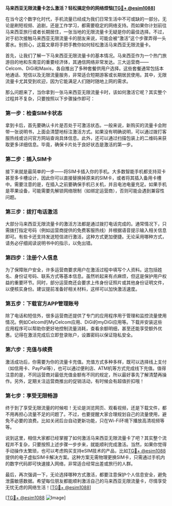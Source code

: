**马来西亚无限流量卡怎么激活？轻松搞定你的网络烦恼[[TG💪+ @esim1088](https://t.me/s/esim1088)]**

在当今这个数字化时代，手机流量已经成为我们日常生活中不可或缺的一部分。无论是刷短视频、追剧，还是工作学习，都需要稳定的网络支持。而如果你计划前往马来西亚旅行或者长期居住，一张当地的无限流量卡无疑是你的最佳选择。不过，对于初次接触马来西亚无限流量卡的朋友来说，可能会被“激活”这个步骤弄得一头雾水。别担心，这篇文章将手把手教你如何轻松激活马来西亚无限流量卡。

首先，让我们了解一下马来西亚无限流量卡的基本情况。马来西亚作为一个热门旅游目的地和东南亚的重要经济体，其通信网络非常发达。三大运营商——Celcom、DiGi和Maxis，各自推出了多种套餐供用户选择。这些套餐通常包括本地通话、短信以及无限流量服务，非常适合短期游客或长期居民使用。其中，无限流量卡尤其受到欢迎，因为它能满足人们随时随地上网的需求。

那么问题来了，当你拿到一张马来西亚无限流量卡时，该如何激活它呢？其实整个过程并不复杂，只要按照以下步骤操作即可：

### **第一步：检查SIM卡状态**
拿到卡后，首先要确认卡片是否处于可激活状态。一般来说，新购买的流量卡会附带一张说明书，上面会清楚地标注激活方式。如果没有明确说明，可以通过拨打客服热线或访问官方网站查询具体信息。此外，还可以通过扫描包装上的二维码来获取更多详细信息。毕竟，确保卡片处于良好状态是激活的第一步。

### **第二步：插入SIM卡**
接下来就是最简单的一步——将SIM卡插入你的手机。大多数智能手机都支持双卡甚至多卡槽设计，因此你可以直接替换掉原来的SIM卡，或者将其插入备用卡槽中。需要注意的是，在插入之前要确保手机已关机，并且电池电量充足。如果手机是苹果设备，可能需要先解锁网络限制（如绑定运营商），否则可能会遇到兼容性问题。

### **第三步：拨打电话激活**
大部分马来西亚无限流量卡的激活方法都是通过拨打电话完成的。通常情况下，只需拨打指定号码（例如运营商提供的免费客服热线）并根据语音提示输入相关信息即可。有些卡还支持发送短信进行激活，这种方式更加便捷。无论采用哪种方式，请务必仔细阅读说明书中的指示，以免出错。

### **第四步：注册个人信息**
为了保障账户安全，许多运营商要求用户在激活过程中填写个人资料。这包括姓名、身份证号码、联系方式等基本信息。虽然听起来有点麻烦，但这是保护用户权益的重要环节。同时，部分运营商还会要求上传身份证照片或其他身份证明文件，以便核实身份。建议提前准备好相关材料，这样可以加快激活速度。

### **第五步：下载官方APP管理账号**
除了电话和短信外，很多运营商还提供了专门的应用程序用于管理和监控流量使用情况。例如Celcom的MyCelcom应用、DiGi的myDiGi应用等。下载并安装这些应用程序可以帮助你更好地控制流量消耗，查看余额明细，甚至还能享受额外优惠。记得在激活完成后立即登录账户，设置密码以保证隐私安全。

### **第六步：充值与续费**
激活成功后，你需要为你的流量卡充值。充值方式多种多样，既可以选择线上支付（如信用卡、PayPal等），也可以通过便利店、ATM机等方式完成线下充值。值得注意的是，不同运营商对最低充值金额有不同的规定，所以最好事先了解清楚再操作。另外，定期关注运营商推出的促销活动，有时候会有超值折扣哦！

### **第七步：享受无限畅游**
终于到了享受无限流量的时候啦！无论是浏览网页、观看视频，还是下载文件，都不用再担心流量不足的问题了。不过，也要提醒大家合理规划自己的流量使用，避免不必要的浪费。比如关闭后台自动更新功能，只在Wi-Fi环境下播放高清视频等等。

说到这里，相信大家都已经掌握了如何激活马来西亚无限流量卡了吧？其实整个流程并不复杂，只要按照上述步骤一步步来，就能顺利完成激活。当然，如果你觉得手动操作太繁琐，也可以考虑购买支持eSIM技术的产品，比如[TG💪+ @esim1088](https://t.me/s/esim1088)提供的电子虚拟SIM卡解决方案。这种方案无需物理更换SIM卡，只需通过手机内的数字代码即可快速接入网络，非常适合经常出差或旅行的人群。

最后，再次强调一下，无论选择哪种方式激活，都要注意保护个人信息安全，避免泄露敏感数据。希望每位朋友都能顺利激活自己的马来西亚无限流量卡，尽情享受无忧无虑的网络生活！[[TG💪+ @esim1088](https://t.me/s/esim1088)] 

[[TG💪+ @esim1088](https://t.me/s/esim1088) ![Image](https://i.postimg.cc/4NQfJmqS/Snipaste-2025-05-13-00-14-12.png)]
